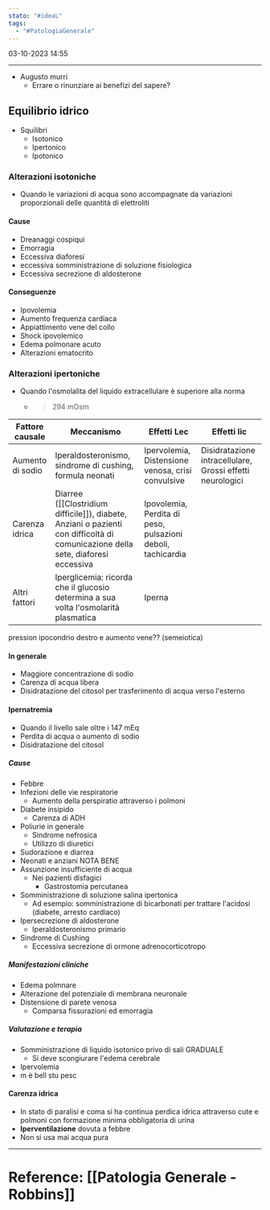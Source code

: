 ```yaml
---
stato: "#ideaL"
tags:
  - "#PatologiaGenerale"
---
```

03-10-2023 14:55

--- 

- Augusto murri
	- Errare o rinunziare ai benefizi del sapere?

## Equilibrio idrico
- Squilibri
	- Isotonico
	- Ipertonico
	- Ipotonico
### Alterazioni isotoniche
- Quando le variazioni di acqua sono accompagnate da variazioni proporzionali delle quantità di elettroliti
#### Cause
- Dreanaggi cospiqui
- Emorragia
- Eccessiva diaforesi
- eccessiva somministrazione di soluzione fisiologica
- Eccessiva secrezione di aldosterone
#### Conseguenze
- Ipovolemia
- Aumento frequenza cardiaca
- Appiattimento vene del collo
- Shock ipovolemico
- Edema polmonare acuto
- Alterazioni ematocrito
### Alterazioni ipertoniche
- Quando l'osmolalita del liquido extracellulare è superiore alla norma 
	- >294 mOsm

| Fattore causale  | Meccanismo                                                                                                                       | Effetti Lec                                                 | Effetti lic                                               |
| ---------------- | -------------------------------------------------------------------------------------------------------------------------------- | ----------------------------------------------------------- | --------------------------------------------------------- |
| Aumento di sodio | Iperaldosteronismo, sindrome di cushing, formula neonati                                                                         | Ipervolemia, Distensione venosa, crisi convulsive           | Disidratazione intracellulare, Grossi effetti neurologici |
| Carenza idrica   | Diarree ([[Clostridium difficile]]), diabete, Anziani o pazienti con difficoltà di comunicazione della sete, diaforesi eccessiva | Ipovolemia, Perdita di peso, pulsazioni deboli, tachicardia |                                                           |
| Altri fattori    | Iperglicemia: ricorda che il glucosio determina a sua volta l'osmolarità plasmatica                                              | Iperna                                                      |                                                           |

pression ipocondrio destro e aumento vene?? (semeiotica)
#### In generale
- Maggiore concentrazione di sodio 
- Carenza di acqua libera
- Disidratazione del citosol per trasferimento di acqua verso l'esterno
#### Ipernatremia
- Quando il livello sale oltre i 147 mEq
- Perdita di acqua o aumento di sodio
- Disidratazione del citosol
##### Cause
- Febbre
- Infezioni delle vie respiratorie
	- Aumento della perspiratio attraverso i polmoni
- Diabete insipido
	- Carenza di ADH
- Poliurie in generale
	- Sindrome nefrosica
	- Utilizzo di diuretici
- Sudorazione e diarrea
- Neonati e anziani NOTA BENE
- Assunzione insufficiente di acqua
	- Nei pazienti disfagici
		- Gastrostomia percutanea 
- Somministrazione di soluzione salina ipertonica
	- Ad esempio: somministrazione di bicarbonati per trattare l'acidosi (diabete, arresto cardiaco)
- Ipersecrezione di aldosterone
	- Iperaldosteronismo primario
- Sindrome di Cushing
	- Eccessiva secrezione di ormone adrenocorticotropo
##### Manifestazioni cliniche
- Edema polmnare
- Alterazione del potenziale di membrana neuronale
- Distensione di parete venosa
	- Comparsa fissurazioni ed emorragia
##### Valutazione e terapia
- Somministrazione di liquido isotonico privo di sali GRADUALE
	- Si deve scongiurare l'edema cerebrale 
- Ipervolemia
- m è bell stu pesc 
#### Carenza idrica
- In stato di paralisi e coma si ha continua perdica idrica attraverso cute e polmoni con formazione minima obbligatoria di urina
- **Iperventilazione** dovuta a febbre
- Non si usa mai acqua pura










--- 
# Reference: [[Patologia Generale - Robbins]]